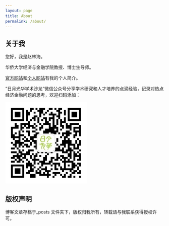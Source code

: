 ```yaml
---
layout: page
title: About
permalink: /about/
---
```

## 关于我

您好，我是赵林海。

华侨大学经济与金融学院教授、博士生导师。

[官方网站](https://sxy.hqu.edu.cn/info/1020/1419.htm)和[个人网站](https://longmen168.github.io/longmen168)有我的个人简介。

“日月光华学术沙龙”微信公众号分享学术研究和人才培养的点滴经验，记录对热点经济金融问题的思考，欢迎扫码添加：

![二维码](https://raw.githubusercontent.com/longmen168/longmen168.github.io/main/images/gongzhonghao.jpg)

## 版权声明

博客文章存档于_posts 文件夹下，版权归我所有，转载请与我联系获得授权许可。

<!--
    This is the base Jekyll theme. You can find out more info about customizing your Jekyll theme, as well as basic Jekyll usage documentation at [jekyllrb.com](https://jekyllrb.com/)

    You can find the source code for Minima at GitHub:
    [jekyll][jekyll-organization] /
    [minima](https://github.com/jekyll/minima)

    You can find the source code for Jekyll at GitHub:
    [jekyll][jekyll-organization] /
    [jekyll](https://github.com/jekyll/jekyll)

    [jekyll-organization]: https://github.com/jekyll
-->

